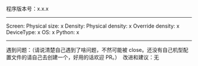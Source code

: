 <!--
感谢提交问题，提交 issue 前请先通过关键字搜索已经存在或解决了的 issue，避免重复提交相同内容。

### 如果代码不能启动，执行的时候直接报错

请贴出：
1. 代码版本号，代码中的 VERSION 变量
2. 使用环境（操作系统、Python 版本）
3. 尽量完整的代码执行命令，和打印的错误信息

### 如果代码能运行，但是达不到想要的效果

请贴出：
1. 代码版本号，代码中的 VERSION 变量
2. 使用环境 (运行脚本中已包含自动识别功能，复制即可)
3. 遇到问题（如有可能，请详细描述，建议附上截图。不负责的 issue 可能会被 close）
具体实例如下，按照该例进行提交 issue
-->

程序版本号：x.x.x
**********
Screen: Physical size: x
Density: Physical density: x
Override density: x
DeviceType: x
OS: x
Python: x
**********
遇到问题：（请说清楚自己遇到了啥问题，不然可能被 close。还没有自己机型配置文件的请自己去创建一个，好用的话欢迎 PR。）
![]()
改进和建议：无
